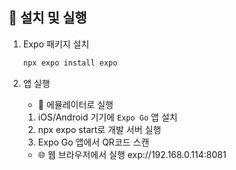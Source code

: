 ## 🚀 설치 및 실행
1. Expo 패키지 설치
   ```bash
   npx expo install expo

2. 앱 실행
   - 📱 에뮬레이터로 실행
   1. iOS/Android 기기에 `Expo Go` 앱 설치
   2. npx expo start로 개발 서버 실행
   3. Expo Go 앱에서 QR코드 스캔 

   - 🌐 웹 브라우저에서 실행
    exp://192.168.0.114:8081
```
